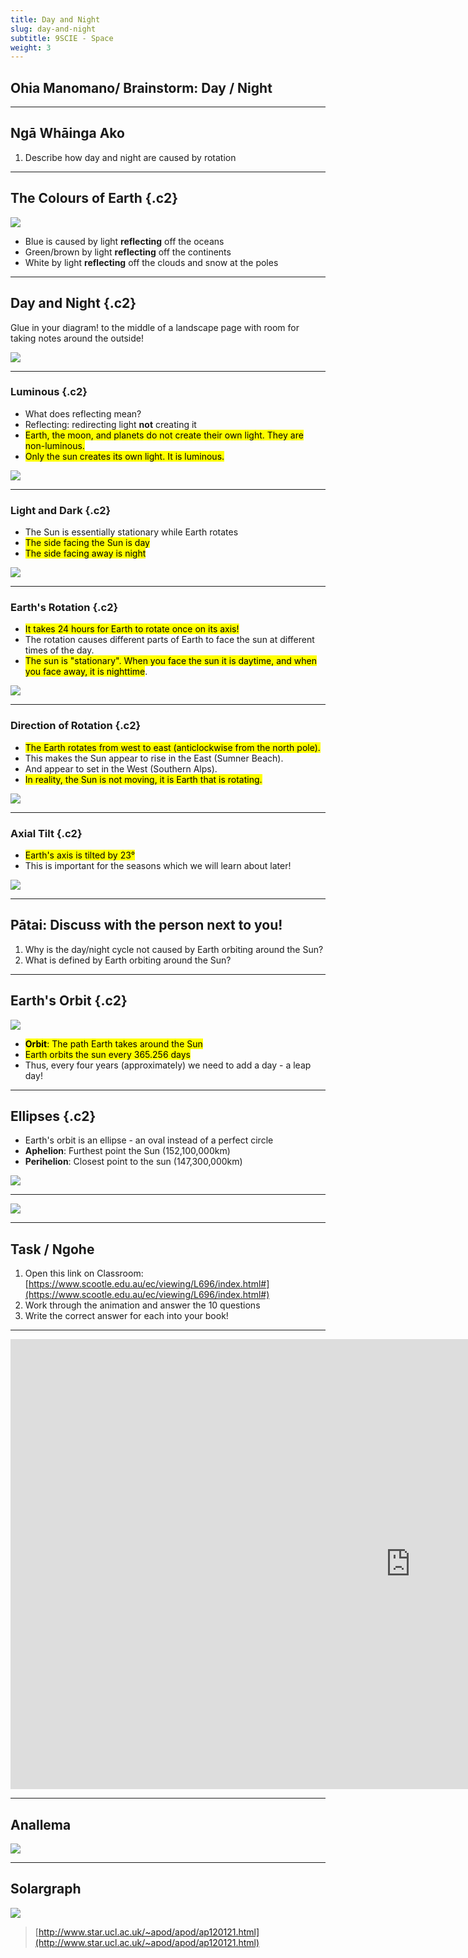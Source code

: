 ```yaml
---
title: Day and Night
slug: day-and-night
subtitle: 9SCIE - Space
weight: 3
---
```


## Ohia Manomano/ Brainstorm: Day / Night

---

## Ngā Whāinga Ako

1. Describe how day and night are caused by rotation

---

## The Colours of Earth {.c2}

![](https://www.thesun.co.uk/wp-content/uploads/2019/03/NINTCHDBPICT000478532243.jpg "")

- Blue is caused by light __reflecting__ off the oceans
- Green/brown by light __reflecting__ off the continents
- White by light __reflecting__ off the clouds and snow at the poles

---

## Day and Night {.c2}

Glue in your diagram! to the middle of a landscape page with room for taking notes around the outside!

![](../assets/night-day-1.png)

---

### Luminous {.c2}

- What does reflecting mean?
- Reflecting: redirecting light __not__ creating it
- <mark>Earth, the moon, and planets do not create their own light. They are non-luminous.</mark>
- <mark>Only the sun creates its own light. It is luminous.</mark>

![](../assets/night-day-2.png)

---

### Light and Dark {.c2}

- The Sun is essentially stationary while Earth rotates
- <mark>The side facing the Sun is day</mark>
- <mark>The side facing away is night</mark>

![](../assets/night-day-4.png)

---

### Earth's Rotation {.c2}

- <mark>It takes 24 hours for Earth to rotate once on its axis!</mark>
- The rotation causes different parts of Earth to face the sun at different times of the day.
- <mark>The sun is "stationary". When you face the sun it is daytime, and when you face away, it is nighttime</mark>.

![](../assets/night-day-5.png)

---

### Direction of Rotation {.c2}

- <mark>The Earth rotates from west to east (anticlockwise from the north pole).</mark>
- This makes the Sun appear to rise in the East (Sumner Beach).
- And appear to set in the West (Southern Alps).
- <mark>In reality, the Sun is not moving, it is Earth that is rotating.</mark>

![](../assets/night-day-6.png)

---

### Axial Tilt {.c2}

- <mark>Earth's axis is tilted by 23°</mark>
- This is important for the seasons which we will learn about later!

![](../assets/night-day-7.png)

---

## Pātai: Discuss with the person next to you!

1. Why is the day/night cycle not caused by Earth orbiting around the Sun?
2. What is defined by Earth orbiting around the Sun?

---

## Earth's Orbit {.c2}

![](http://bestanimations.com/Earth&Space/earth-sun-orbit-animation.gif "")

- <mark>__Orbit__: The path Earth takes around the Sun</mark>
- <mark>Earth orbits the sun every 365.256 days</mark>
- Thus, every four years (approximately) we need to add a day - a leap day!

---

## Ellipses {.c2}

- Earth's orbit is an ellipse - an oval instead of a perfect circle
- __Aphelion__: Furthest point the Sun (152,100,000km)
- __Perihelion__: Closest point to the sun (147,300,000km)

![](https://cdn.britannica.com/20/151220-050-240A2838/Earth-orbit-Sun.jpg "")

---

![](http://bestanimations.com/Earth&Space/solar-planetary-system-animation-4.gif "")

---

## Task / Ngohe

1. Open this link on Classroom: [https://www.scootle.edu.au/ec/viewing/L696/index.html#](https://www.scootle.edu.au/ec/viewing/L696/index.html#)
2. Work through the animation and answer the 10 questions
3. Write the correct answer for each into your book!

---

<iframe width="1280" height="720" src="https://www.youtube.com/embed/IJhgZBn-LHg" frameborder="0" allow="accelerometer; autoplay; encrypted-media; gyroscope; picture-in-picture" allowfullscreen></iframe>

---

## Anallema

![](https://scienceblogs.com/files/startswithabang/files/2009/08/Analemma2.jpeg "")

---

## Solargraph

![](../assets/solargraph.jpg "")

> [http://www.star.ucl.ac.uk/~apod/apod/ap120121.html](http://www.star.ucl.ac.uk/~apod/apod/ap120121.html)